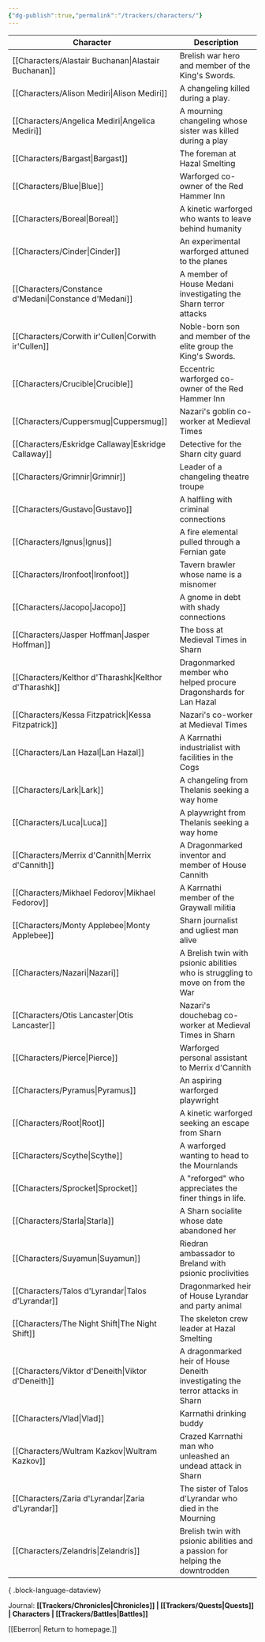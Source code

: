 ```yaml
---
{"dg-publish":true,"permalink":"/trackers/characters/"}
---
```


| Character                                                | Description                                                                     |
| -------------------------------------------------------- | ------------------------------------------------------------------------------- |
| [[Characters/Alastair Buchanan\|Alastair Buchanan]]   | Brelish war hero and member of the King's Swords.                               |
| [[Characters/Alison Mediri\|Alison Mediri]]           | A changeling killed during a play.                                              |
| [[Characters/Angelica Mediri\|Angelica Mediri]]       | A mourning changeling whose sister was killed during a play                     |
| [[Characters/Bargast\|Bargast]]                       | The foreman at Hazal Smelting                                                   |
| [[Characters/Blue\|Blue]]                             | Warforged co-owner of the Red Hammer Inn                                        |
| [[Characters/Boreal\|Boreal]]                         | A kinetic warforged who wants to leave behind humanity                          |
| [[Characters/Cinder\|Cinder]]                         | An experimental warforged attuned to the planes                                 |
| [[Characters/Constance d'Medani\|Constance d'Medani]] | A member of House Medani investigating the Sharn terror attacks                 |
| [[Characters/Corwith ir'Cullen\|Corwith ir'Cullen]]   | Noble-born son and member of the elite group the King's Swords.                 |
| [[Characters/Crucible\|Crucible]]                     | Eccentric warforged co-owner of the Red Hammer Inn                              |
| [[Characters/Cuppersmug\|Cuppersmug]]                 | Nazari's goblin co-worker at Medieval Times                                     |
| [[Characters/Eskridge Callaway\|Eskridge Callaway]]   | Detective for the Sharn city guard                                              |
| [[Characters/Grimnir\|Grimnir]]                       | Leader of a changeling theatre troupe                                           |
| [[Characters/Gustavo\|Gustavo]]                       | A halfling with criminal connections                                            |
| [[Characters/Ignus\|Ignus]]                           | A fire elemental pulled through a Fernian gate                                  |
| [[Characters/Ironfoot\|Ironfoot]]                     | Tavern brawler whose name is a misnomer                                         |
| [[Characters/Jacopo\|Jacopo]]                         | A gnome in debt with shady connections                                          |
| [[Characters/Jasper Hoffman\|Jasper Hoffman]]         | The boss at Medieval Times in Sharn                                             |
| [[Characters/Kelthor d'Tharashk\|Kelthor d'Tharashk]] | Dragonmarked member who helped procure Dragonshards for Lan Hazal               |
| [[Characters/Kessa Fitzpatrick\|Kessa Fitzpatrick]]   | Nazari's co-worker at Medieval Times                                            |
| [[Characters/Lan Hazal\|Lan Hazal]]                   | A Karrnathi industrialist with facilities in the Cogs                           |
| [[Characters/Lark\|Lark]]                             | A changeling from Thelanis seeking a way home                                   |
| [[Characters/Luca\|Luca]]                             | A playwright from Thelanis seeking a way home                                   |
| [[Characters/Merrix d'Cannith\|Merrix d'Cannith]]     | A Dragonmarked inventor and member of House Cannith                             |
| [[Characters/Mikhael Fedorov\|Mikhael Fedorov]]       | A Karrnathi member of the Graywall militia                                      |
| [[Characters/Monty Applebee\|Monty Applebee]]         | Sharn journalist and ugliest man alive                                          |
| [[Characters/Nazari\|Nazari]]                         | A Brelish twin with psionic abilities who is struggling to move on from the War |
| [[Characters/Otis Lancaster\|Otis Lancaster]]         | Nazari's douchebag co-worker at Medieval Times in Sharn                         |
| [[Characters/Pierce\|Pierce]]                         | Warforged personal assistant to Merrix d'Cannith                                |
| [[Characters/Pyramus\|Pyramus]]                       | An aspiring warforged playwright                                                |
| [[Characters/Root\|Root]]                             | A kinetic warforged seeking an escape from Sharn                                |
| [[Characters/Scythe\|Scythe]]                         | A warforged wanting to head to the Mournlands                                   |
| [[Characters/Sprocket\|Sprocket]]                     | A "reforged" who appreciates the finer things in life.                          |
| [[Characters/Starla\|Starla]]                         | A Sharn socialite whose date abandoned her                                      |
| [[Characters/Suyamun\|Suyamun]]                       | Riedran ambassador to Breland with psionic proclivities                         |
| [[Characters/Talos d'Lyrandar\|Talos d'Lyrandar]]     | Dragonmarked heir of House Lyrandar and party animal                            |
| [[Characters/The Night Shift\|The Night Shift]]       | The skeleton crew leader at Hazal Smelting                                      |
| [[Characters/Viktor d'Deneith\|Viktor d'Deneith]]     | A dragonmarked heir of House Deneith investigating the terror attacks in Sharn  |
| [[Characters/Vlad\|Vlad]]                             | Karrnathi drinking buddy                                                        |
| [[Characters/Wultram Kazkov\|Wultram Kazkov]]         | Crazed Karrnathi man who unleashed an undead attack in Sharn                    |
| [[Characters/Zaria d'Lyrandar\|Zaria d'Lyrandar]]     | The sister of Talos d'Lyrandar who died in the Mourning                         |
| [[Characters/Zelandris\|Zelandris]]                   | Brelish twin with psionic abilities and a passion for helping the downtrodden   |

{ .block-language-dataview}

Journal: **[[Trackers/Chronicles\|Chronicles]] | [[Trackers/Quests\|Quests]] | Characters | [[Trackers/Battles\|Battles]]**

[[Eberron\| Return to homepage.]]